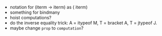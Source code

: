 - notation for (iterm -> iterm) as (<iterm> iterm)
- something for bindmany
- hoist computations?
- do the inverse equality trick:
  A = itypeof M,
  T = bracket A,
  T = jtypeof J.
- maybe change `prop` to `computation`?
